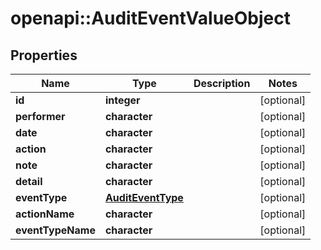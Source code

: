 # openapi::AuditEventValueObject


## Properties
Name | Type | Description | Notes
------------ | ------------- | ------------- | -------------
**id** | **integer** |  | [optional] 
**performer** | **character** |  | [optional] 
**date** | **character** |  | [optional] 
**action** | **character** |  | [optional] 
**note** | **character** |  | [optional] 
**detail** | **character** |  | [optional] 
**eventType** | [**AuditEventType**](AuditEventType.md) |  | [optional] 
**actionName** | **character** |  | [optional] 
**eventTypeName** | **character** |  | [optional] 


